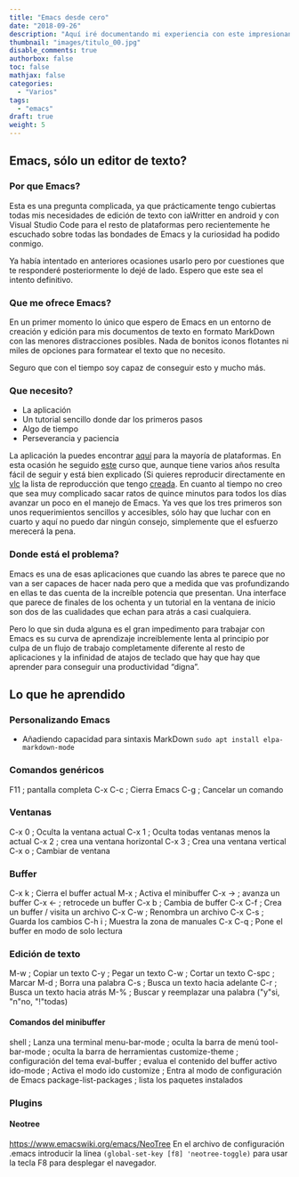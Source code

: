 ```yaml
---
title: "Emacs desde cero"
date: "2018-09-26" 
description: "Aquí iré documentando mi experiencia con este impresionante editor de texto.."
thumbnail: "images/titulo_00.jpg"
disable_comments: true
authorbox: false
toc: false
mathjax: false
categories:
  - "Varios"
tags:
  - "emacs"
draft: true
weight: 5
---
```

## Emacs, sólo un editor de texto?

### Por que Emacs?
Esta es una pregunta complicada, ya que prácticamente tengo cubiertas todas mis necesidades de edición de texto con iaWritter en android y con Visual Studio Code para el resto de plataformas pero recientemente he escuchado sobre todas las bondades de Emacs y la curiosidad ha podido conmigo.

Ya había intentado en anteriores ocasiones usarlo pero por cuestiones que te responderé posteriormente lo dejé de lado.  Espero que este sea el intento definitivo.

### Que me ofrece Emacs?
En un primer momento lo único que espero de Emacs en un entorno de creación y edición para mis documentos de texto en formato MarkDown con las menores distracciones posibles.  Nada de bonitos iconos flotantes ni miles de opciones para formatear el texto que no necesito.

Seguro que con el tiempo soy capaz de conseguir esto y mucho más.

### Que necesito?
* La aplicación
* Un tutorial sencillo donde dar los primeros pasos
* Algo de tiempo
* Perseverancia y paciencia

La aplicación la puedes encontrar [aquí][11] para la mayoría de plataformas.  En esta ocasión he seguido [este][12] curso que, aunque tiene varios años resulta fácil de seguir y está bien explicado (Si quieres reproducir directamente en [vlc][14] la lista de reproducción que tengo [creada][13].  En cuanto al tiempo no creo que sea muy complicado sacar ratos de quince minutos para todos los días avanzar un poco en el manejo de Emacs.  Ya ves que los tres primeros son unos requerimientos sencillos y accesibles, sólo hay que luchar con en cuarto y aquí no puedo dar ningún consejo, simplemente que el esfuerzo merecerá la pena.

### Donde está el problema?
Emacs es una de esas aplicaciones que cuando las abres te parece que no van a ser capaces de hacer nada pero que a medida que vas profundizando en ellas te das cuenta de la increíble potencia que presentan.  Una interface que parece de finales de los ochenta y un tutorial en la ventana de inicio son dos de las cualidades que echan para atrás a casi cualquiera.

Pero lo que sin duda alguna es el gran impedimento para trabajar con Emacs es su curva de aprendizaje increiblemente lenta al principio por culpa de un flujo de trabajo completamente diferente al resto de aplicaciones y la infinidad de atajos de teclado que hay que hay que aprender para conseguir una productividad “digna”.

## Lo que he aprendido

### Personalizando Emacs
 * Añadiendo capacidad para sintaxis MarkDown `sudo apt install elpa-markdown-mode`

### Comandos genéricos
F11 ; pantalla completa
C-x C-c ; Cierra Emacs
C-g ; Cancelar un comando

### Ventanas
C-x 0 ; Oculta la ventana actual
C-x 1 ; Oculta todas ventanas menos la actual
C-x 2 ; crea una ventana horizontal
C-x 3 ; Crea una ventana vertical
C-x o ; Cambiar de ventana

### Buffer
C-x k ; Cierra el buffer actual
M-x ; Activa el minibuffer
C-x -> ; avanza un buffer
C-x <- ; retrocede un buffer
C-x b ; Cambia de buffer
C-x C-f ; Crea un buffer / visita un archivo
C-x C-w ; Renombra un archivo
C-x C-s ; Guarda los cambios
C-h i ; Muestra la zona de manuales
C-x C-q ; Pone el buffer en modo de solo lectura

### Edición de texto
M-w ; Copiar un texto
C-y ; Pegar un texto
C-w ; Cortar un texto
C-spc ; Marcar
M-d ; Borra una palabra
C-s ; Busca un texto hacia adelante
C-r ; Busca un texto hacia atrás
M-% ; Buscar y reemplazar una palabra ("y"si, "n"no,  "!"todas)


#### Comandos del minibuffer
shell ; Lanza una terminal
menu-bar-mode ; oculta la barra de menú
tool-bar-mode ; oculta la barra de herramientas
customize-theme ; configuración del tema
eval-buffer ; evalua el contenido del buffer activo
ido-mode ; Activa el modo ido
customize ; Entra al modo de configuración de Emacs
package-list-packages ; lista los paquetes instalados

### Plugins
#### Neotree
https://www.emacswiki.org/emacs/NeoTree
En el archivo de configuración .emacs introducir la línea `(global-set-key [f8] 'neotree-toggle)` para usar la tecla F8 para desplegar el navegador.


[11]: https://www.gnu.org/software/emacs/download.html
[12]: https://github.com/farliz/emacs-academia/blob/master/contenido.md
[13]: /files/emacs-academia-farliz.xspf
[14]: https://www.videolan.org/vlc/index.es.html

